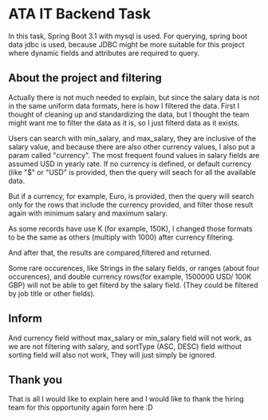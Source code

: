 # ATA IT Backend Task

In this task, Spring Boot 3.1 with mysql is used.
For querying, spring boot data jdbc is used, because JDBC might be more suitable for this project where dynamic fields and attributes are required to query.

## About the project and filtering
Actually there is not much needed to explain, but since the salary data is not in the same uniform data formats, here is how I filtered the data.
First I thought of cleaning up and standardizing the data, but I thought the team might want me to filter the data as it is, so I just filterd data as it exists.

Users can search with min_salary, and max_salary, they are inclusive of the salary value, and because there are also other currency values, I also put a param called "currency".
The most frequent found values in salary fields are assumed USD in yearly rate.
If no currency is defined, or default currency (like "$" or "USD" is provided, then the query will seach for all the available data.

But if a currency, for example, Euro, is provided, then the query will search only for the rows that include the currency provided, and filter those result again with minimum salary and maximum salary.

As some records have use K (for example, 150K), I changed those formats to be the same as others (multiply with 1000) after currency filtering.

And after that, the results are compared,filtered and returned.

Some rare occurences, like Strings in the salary fields, or ranges (about four occurences), and double currency rows(for example, 1500000 USD/ 100K GBP) will not be able to get filterd by the salary field. (They could be filtered by job title or other fields).


## Inform
And currency field without max_salary or min_salary field will not work, as we are not filtering with salary, and sortType (ASC, DESC) field without sorting field will also not work,
They will just simply be ignored.


## Thank you
That is all I would like to explain here and I would like to thank the hiring team for this opportunity again form here :D
